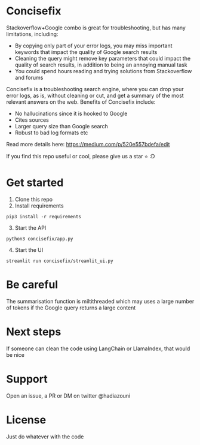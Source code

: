 # Concisefix
Stackoverflow+Google combo is great for troubleshooting, but has many limitations, including:
- By copying only part of your error logs, you may miss important keywords that impact the quality of Google search results
- Cleaning the query might remove key parameters that could impact the quality of search results, in addition to being an annoying manual task
- You could spend hours reading and trying solutions from Stackoverflow and forums

Concisefix is a troubleshooting search engine, where you can drop your error logs, as is, without cleaning or cut, and get a summary of the most relevant answers on the web. Benefits of Concisefix include:
- No hallucinations since it is hooked to Google
- Cites sources
- Larger query size than Google search
- Robust to bad log formats etc

Read more details here: https://medium.com/p/520e557bdefa/edit

If you find this repo useful or cool, please give us a star ⭐️  :D

# Get started
1. Clone this repo
2. Install requirements 
```
pip3 install -r requirements
```
3. Start the API
```
python3 concisefix/app.py
```
4. Start the UI
```
streamlit run concisefix/streamlit_ui.py
```

# Be careful
The summarisation function is miltithreaded which may uses a large number of tokens if the Google query returns a large content 

# Next steps
If someone can clean the code using LangChain or LlamaIndex, that would be nice 

# Support
Open an issue, a PR or DM on twitter @hadiazouni

# License
Just do whatever with the code 
